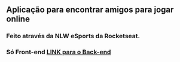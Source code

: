 ## Aplicação para encontrar amigos para jogar online

### Feito através da NLW eSports da Rocketseat.

### Só Front-end [LINK para o Back-end](https://github.com/Ignacio-antonio/NLW-eSportsBackEnd)